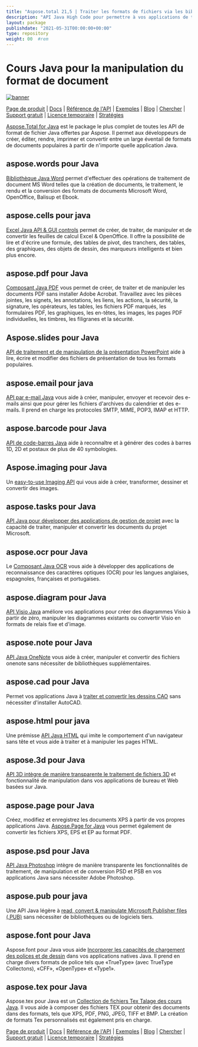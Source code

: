 ```yaml
---
title: "Aspose.total 21,5 | Traiter les formats de fichiers via les bibliothèques Java" 
description: "API Java High Code pour permettre à vos applications de travailler avec des formats de fichiers de Microsoft Word, Excel, PowerPoint, Outlook, OneNote, 3D, CAD, PDF, GIS, Email, HTML, etc." 
layout: package
publishdate: "2021-05-31T00:00:00+00:00"
type: repository
weight: 00	#rem
---
```


# Cours Java pour la manipulation du format de document
[![banner](../aspose_total-for-java-banner.png)](./)

[Page de produit](https://products.aspose.com/total/java/) | [Docs](https://docs.aspose.com/total/java/) | [Référence de l'API](https://apireference.aspose.com/) | [Exemples](http://aspose.github.io) | [Blog](https://blog.aspose.com/category/total/) | [Chercher](https://search.aspose.com/) | [Support gratuit](https://forum.aspose.com/) | [Licence temporaire](https://purchase.aspose.com/temporary-license) | [Stratégies](https://purchase.aspose.com/policies)

[Aspose.Total for Java](https://docs.aspose.com/total/java/) est le package le plus complet de toutes les API de format de fichier Java offertes par Aspose. Il permet aux développeurs de créer, éditer, rendre, imprimer et convertir entre un large éventail de formats de documents populaires à partir de n'importe quelle application Java.

## aspose.words pour Java

[Bibliothèque Java Word](https://products.aspose.com/words/java/) permet d'effectuer des opérations de traitement de document MS Word telles que la création de documents, le traitement, le rendu et la conversion des formats de documents Microsoft Word, OpenOffice, Balisup et Ebook.

## aspose.cells pour java

[Excel Java API & GUI controls](https://products.aspose.com/cells/java/) permet de créer, de traiter, de manipuler et de convertir les feuilles de calcul Excel & OpenOffice. Il offre la possibilité de lire et d'écrire une formule, des tables de pivot, des tranchers, des tables, des graphiques, des objets de dessin, des marqueurs intelligents et bien plus encore.

## aspose.pdf pour Java

[Composant Java PDF](https://products.aspose.com/pdf/java/) vous permet de créer, de traiter et de manipuler les documents PDF sans installer Adobe Acrobat. Travaillez avec les pièces jointes, les signets, les annotations, les liens, les actions, la sécurité, la signature, les opérateurs, les tables, les fichiers PDF marqués, les formulaires PDF, les graphiques, les en-têtes, les images, les pages PDF individuelles, les timbres, les filigranes et la sécurité.

## Aspose.slides pour Java

[API de traitement et de manipulation de la présentation PowerPoint](https://products.aspose.com/slides/java/) aide à lire, écrire et modifier des fichiers de présentation de tous les formats populaires.

## aspose.email pour java

[API par e-mail Java](https://products.aspose.com/email/java/) vous aide à créer, manipuler, envoyer et recevoir des e-mails ainsi que pour gérer les fichiers d'archives du calendrier et des e-mails. Il prend en charge les protocoles SMTP, MIME, POP3, IMAP et HTTP.

## aspose.barcode pour Java

[API de code-barres Java](https://products.aspose.com/barcode/java/) aide à reconnaître et à générer des codes à barres 1D, 2D et postaux de plus de 40 symbologies.

## Aspose.imaging pour Java

Un [easy-to-use Imaging API](https://products.aspose.com/imaging/java/) qui vous aide à créer, transformer, dessiner et convertir des images.

## aspose.tasks pour Java

[API Java pour développer des applications de gestion de projet](https://products.aspose.com/tasks/java/) avec la capacité de traiter, manipuler et convertir les documents du projet Microsoft.

## aspose.ocr pour Java

Le [Composant Java OCR](https://products.aspose.com/ocr/java/) vous aide à développer des applications de reconnaissance des caractères optiques (OCR) pour les langues anglaises, espagnoles, françaises et portugaises.

## aspose.diagram pour Java

[API Visio Java](https://products.aspose.com/diagram/java/) améliore vos applications pour créer des diagrammes Visio à partir de zéro, manipuler les diagrammes existants ou convertir Visio en formats de relais fixe et d'image.

## aspose.note pour Java

[API Java OneNote](https://products.aspose.com/note/java/) vous aide à créer, manipuler et convertir des fichiers onenote sans nécessiter de bibliothèques supplémentaires.

## aspose.cad pour Java

Permet vos applications Java à [traiter et convertir les dessins CAO](https://products.aspose.com/cad/java/) ​​sans nécessiter d'installer AutoCAD.

## aspose.html pour java

Une prémisse [API Java HTML](https://products.aspose.com/html/java/) qui imite le comportement d'un navigateur sans tête et vous aide à traiter et à manipuler les pages HTML.

## aspose.3d pour Java

[API 3D intègre de manière transparente le traitement de fichiers 3D](https://products.aspose.com/3d/java/) et fonctionnalité de manipulation dans vos applications de bureau et Web basées sur Java.

## aspose.page pour Java

Créez, modifiez et enregistrez les documents XPS à partir de vos propres applications Java. [Aspose.Page for Java](https://products.aspose.com/page/java/) vous permet également de convertir les fichiers XPS, EPS et EP au format PDF.

## aspose.psd pour Java

[API Java Photoshop](https://products.aspose.com/psd/java/) intègre de manière transparente les fonctionnalités de traitement, de manipulation et de conversion PSD et PSB en vos applications Java sans nécessiter Adobe Photoshop.

## aspose.pub pour java

Une API Java légère à [read, convert & manipulate Microsoft Publisher files (.PUB)](https://products.aspose.com/pub/java/) sans nécessiter de bibliothèques ou de logiciels tiers.

## aspose.font pour Java

Aspose.font pour Java vous aide [Incorporer les capacités de chargement des polices et de dessin](https://products.aspose.com/font/java/) dans vos applications natives Java. Il prend en charge divers formats de police tels que «TrueType» (avec TrueType Collectons), «CFF», «OpenType» et «Type1».

## aspose.tex pour Java

Aspose.tex pour Java est un [Collection de fichiers Tex Talage des cours Java](https://products.aspose.com/tex/java/). Il vous aide à composer des fichiers TEX pour obtenir des documents dans des formats, tels que XPS, PDF, PNG, JPEG, TIFF et BMP. La création de formats Tex personnalisés est également pris en charge.

[Page de produit](https://products.aspose.com/total/java/) | [Docs](https://docs.aspose.com/total/java/) | [Référence de l'API](https://apireference.aspose.com/) | [Exemples](http://aspose.github.io) | [Blog](https://blog.aspose.com/category/total/) | [Chercher](https://search.aspose.com/) | [Support gratuit](https://forum.aspose.com/) | [Licence temporaire](https://purchase.aspose.com/temporary-license) | [Stratégies](https://purchase.aspose.com/policies)
